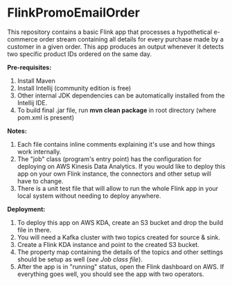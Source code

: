 # FlinkPromoEmailOrder

This repository contains a basic Flink app that processes a hypothetical e-commerce order stream containing all details for every purchase made by a customer in a given order. This app produces an output whenever it detects two specific product IDs ordered on the same day.

**Pre-requisites:**
 1. Install Maven
 2. Install Intellij (community edition is free)
 3. Other internal JDK dependencies can be automatically installed from the Intellij IDE.
 4. To build final .jar file, run **mvn clean package** in root directory (where pom.xml is present)

**Notes:**
 1. Each file contains inline comments explaining it's use and how things work internally. 
 2. The "job" class (program's entry point) has the configuration for deploying on AWS Kinesis Data Analytics. If you would like to deploy this app on your own Flink instance, the connectors and other setup will have to change.
 3. There is a unit test file that will allow to run the whole Flink app in your local system without needing to deploy anywhere.
 
**Deployment:**
 1. To deploy this app on AWS KDA, create an S3 bucket and drop the build file in there. 
 2. You will need a Kafka cluster with two topics created for source & sink. 
 3. Create a Flink KDA instance and point to the created S3 bucket. 
 4. The property map containing the details of the topics and other settings should be setup as well (*see Job class file*).
 5. After the app is in "running" status, open the Flink dashboard on AWS. If everything goes well, you should see the app with two operators.